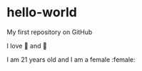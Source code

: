 # hello-world
My first repository on GitHub


I love :cake: and :pizza:

I am 21 years old and I am a female :female: